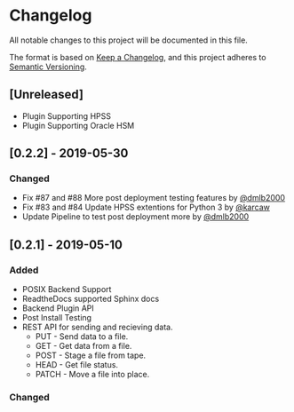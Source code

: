 # Changelog
All notable changes to this project will be documented in this file.

The format is based on [Keep a Changelog](https://keepachangelog.com/en/1.0.0/),
and this project adheres to [Semantic Versioning](https://semver.org/spec/v2.0.0.html).

## [Unreleased]
- Plugin Supporting HPSS
- Plugin Supporting Oracle HSM

## [0.2.2] - 2019-05-30
### Changed
- Fix #87 and #88 More post deployment testing features by [@dmlb2000](https://github.com/dmlb2000)
- Fix #83 and #84 Update HPSS extentions for Python 3 by [@karcaw](https://github.com/karcaw)
- Update Pipeline to test post deployment more by [@dmlb2000](https://github.com/dmlb2000)

## [0.2.1] - 2019-05-10
### Added
- POSIX Backend Support
- ReadtheDocs supported Sphinx docs
- Backend Plugin API
- Post Install Testing
- REST API for sending and recieving data.
  - PUT - Send data to a file.
  - GET - Get data from a file.
  - POST - Stage a file from tape.
  - HEAD - Get file status.
  - PATCH - Move a file into place.

### Changed
